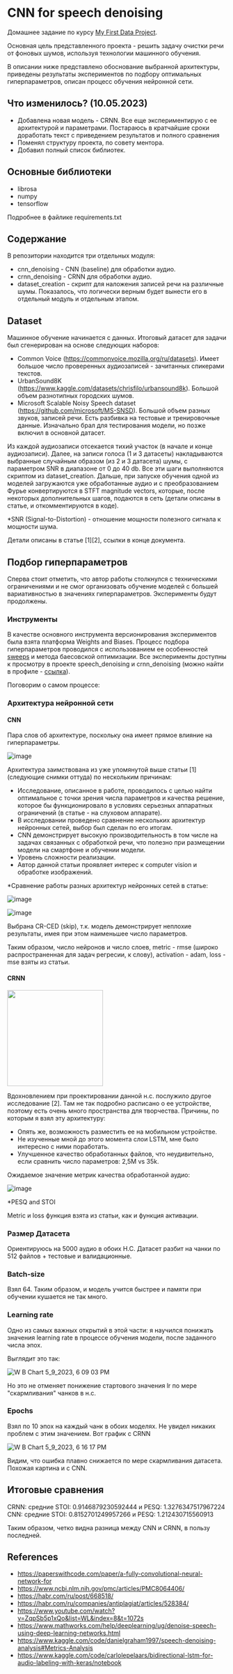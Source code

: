 
# CNN for speech denoising
Домашнее задание по курсу [My First Data Project](https://ods.ai/tracks/my_first_data_project).

Основная цель представленного проекта - решить задачу очистки речи от фоновых шумов, используя технологии машинного обучения.

В описании ниже представлено обоснование выбранной архитектуры, приведены результаты экспериментов по подбору оптимальных гиперпараметров, описан процесс обучения нейронной сети.

## Что изменилось? (10.05.2023)
- Добавлена новая модель - CRNN. Все еще экспериментирую с ее архитектурой и параметрами. Постараюсь в кратчайшие сроки доработать текст с приведением результатов и полного сравнения
- Поменял структуру проекта, по совету ментора.
- Добавил полный список библиотек.

## Основные библиотеки

- librosa
- numpy
- tensorflow

Подробнее в файлике requirements.txt

## Содержание

В репозитории находится три отдельных модуля:
- cnn_denoising - CNN (baseline) для обработки аудио. 
- crnn_denoising - CRNN для обработки аудио.
- dataset_creation - скрипт для наложения записей речи на различные шумы. Показалось, что логически верным будет вынести его в отдельный модуль и отдельным этапом.

## Dataset

Машинное обучение начинается с данных. Итоговый датасет для задачи был сгенерирован на основе следующих наборов:
- Common Voice (https://commonvoice.mozilla.org/ru/datasets). Имеет большое число проверенных аудиозаписей - зачитанных спикерами текстов.
- UrbanSound8K (https://www.kaggle.com/datasets/chrisfilo/urbansound8k). Большой объем разнотипных городских шумов.
- Microsoft Scalable Noisy Speech dataset  (https://github.com/microsoft/MS-SNSD). Большой объем разных звуков, записей речи. Есть разбивка на тестовые и тренировочные данные. Изначально брал для тестирования модели, но позже включил в основной датасет.

Из каждой аудиозаписи отсекается тихий участок (в начале и конце аудиозаписи). Далее, на записи голоса (1 и 3 датасеты) накладываются выбранные случайным образом (из 2 и 3 датасета) шумы, с параметром SNR в диапазоне от 0 до 40 db. Все эти шаги выполняются скриптом из dataset_creation.
Дальше, при запуске обучения одной из моделей загружаются уже обработанные аудио и с преобразованием Фурье конвертируются в STFT magnitude vectors, которые, после некоторых дополнительных шагов, подаются в сеть (детали описаны в статье, и откомментируются в коде).

*SNR (Signal-to-Distortion) - отношение мощности полезного сигнала к мощности шума.

Детали описаны в статье [1][2], ссылки в конце документа.

## Подбор гиперпараметров

Сперва стоит отметить, что автор работы столкнулся с техническими ограничениями и не смог организовать обучение моделей с большей вариативностью в значениях гиперпараметров. Эксперименты будут продолжены.

### Инструменты
В качестве основного инструмента версионирования экспериментов была взята платформа Weights and Biases. Процесс подбора гиперпараметров проводился с использованием ее особенностей [sweeps](https://docs.wandb.ai/guides/sweeps) и метода баесовской оптимизации.
Все эксперименты доступны к просмотру в проекте speech_denoising и crnn_denoising (можно найти в профиле - [ссылка](https://wandb.ai/sams3pi01?shareProfileType=copy)).

Поговорим о самом процессе: 

### Архитектура нейронной сети

#### CNN
Пара слов об архитектуре, поскольку она имеет прямое влияние на гиперпараметры. 

![image](https://user-images.githubusercontent.com/63301430/232900314-fc11581a-f943-4477-b2fe-03eed911203a.png)

Архитектура заимствована из уже упомянутой выше статьи [1] (следующие снимки оттуда) по нескольким причинам:
- Исследование, описанное в работе, проводилось с целью найти оптимальное с точки зрения числа параметров и качества решение, которое бы функционировало в условиях серьезных аппаратных ограничений (в статье - на слуховом аппарате).
- В исследовании проведено сравнение нескольких архитектур нейронных сетей, выбор был сделан по его итогам.
- CNN демонстрирует высокую производительность в том числе на задачах связанных с обработкой речи, что полезно при размещении модели на смартфоне и обучении модели.
- Уровень сложности реализации.
- Автор данной статьи проявляет интерес к computer vision и обработке изображений. 

*Сравнение работы разных архитектур нейронных сетей в статье:

![image](https://user-images.githubusercontent.com/63301430/232899470-855f6231-0a31-487b-9fbc-e93d7b498d96.png)

![image](https://user-images.githubusercontent.com/63301430/232899557-78e334ed-e9e0-44b2-a8d0-4c10be62fd6a.png)

Выбрана CR-CED (skip), т.к. модель демонстрирует неплохие результаты, имея при этом наименьшее число параметров.

Таким образом, число нейронов и число слоев, metric - rmse (широко распространенная для задач регресии, к слову), activation - adam, loss - mse взяты из статьи.

#### CRNN

<img src=https://github.com/Svyatocheck/ML-Speech-enhancement/assets/63301430/57b8640f-9a5d-4cd6-acf4-af8b273fa1d5 width=220>

Вдохновлением при проектировании данной н.с. послужило другое исследование [2]. Там не так подробно расписано о ее устройстве, поэтому есть очень много пространства для творчества. 
Причины, по которым я взял эту архитектуру:
- Опять же, возможность разместить ее на мобильном устройстве.
- Не изученные мной до этого момента слои LSTM, мне было интересно с ними поработать.
- Улучшенное качество обработанных файлов, что неудивительно, если сравнить число параметров: 2,5М vs 35k. 

Ожидаемое значение метрик качества обработанной аудио:

![image](https://github.com/Svyatocheck/ML-Speech-enhancement/assets/63301430/39019a33-7f1c-4e0a-b8a3-1ae36406800e)

*PESQ and STOI

Metric и loss функция взята из статьи, как и функция активации.

### Размер Датасета

Ориентируюсь на 5000 аудио в обоих Н.С. Датасет разбит на чанки по 512 файлов + тестовые и валидационные. 

### Batch-size

Взял 64. Таким образом, и модель учится быстрее и памяти при обучении кушается не так много. 

### Learning rate

Одно из самых важных открытий в этой части: я научился понижать значения learning rate в процессе обучения модели, после заданного числа эпох.

Выглядит это так:

![W B Chart 5_9_2023, 6 09 03 PM](https://github.com/Svyatocheck/ML-Speech-enhancement/assets/63301430/315f1196-1599-4eed-9b07-1ed31ce07a8b)

Но это не отменяет понижение стартового значения lr по мере "скармливания" чанков в н.с.

### Epochs

Взял по 10 эпох на каждый чанк в обоих моделях. Не увидел никаких проблем с этим значением. Вот график с CRNN

![W B Chart 5_9_2023, 6 16 17 PM](https://github.com/Svyatocheck/ML-Speech-enhancement/assets/63301430/040435eb-6383-4a89-b2d9-7d30562f5e1f)

Видим, что ошибка плавно снижается по мере скармливания датасета. Похожая картина и с CNN.

## Итоговые сравнения

CRNN: средние STOI: 0.9146879230592444 и PESQ: 1.3276347517967224
CNN: средние STOI: 0.8152701249957266 и PESQ: 1.212430715560913

Таким образом, четко видна разница между CNN и CRNN, в пользу последней.

## References
- https://paperswithcode.com/paper/a-fully-convolutional-neural-network-for
- https://www.ncbi.nlm.nih.gov/pmc/articles/PMC8064406/
- https://habr.com/ru/post/668518/
- https://habr.com/ru/companies/antiplagiat/articles/528384/
- https://www.youtube.com/watch?v=ZqpSb5p1xQo&list=WL&index=8&t=1072s
- https://www.mathworks.com/help/deeplearning/ug/denoise-speech-using-deep-learning-networks.html
- https://www.kaggle.com/code/danielgraham1997/speech-denoising-analysis#Metrics-Analysis
- https://www.kaggle.com/code/carlolepelaars/bidirectional-lstm-for-audio-labeling-with-keras/notebook
